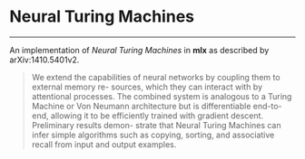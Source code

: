 # **Neural Turing Machines**
- - -
An implementation of *Neural Turing Machines* in **mlx** as described by arXiv:1410.5401v2.

> We extend the capabilities of neural networks by coupling them to external memory re-
sources, which they can interact with by attentional processes. The combined system is
analogous to a Turing Machine or Von Neumann architecture but is differentiable end-to-
end, allowing it to be efficiently trained with gradient descent. Preliminary results demon-
strate that Neural Turing Machines can infer simple algorithms such as copying, sorting,
and associative recall from input and output examples.

